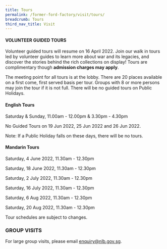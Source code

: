 ```yaml
---
title: Tours
permalink: /former-ford-factory/visit/tours/
breadcrumb: Tours
third_nav_title: Visit
---
```

#### VOLUNTEER GUIDED TOURS

Volunteer guided tours will resume on 16 April 2022.  Join our walk in tours led by volunteer guides to learn more about war and its legacies, and discover the stories behind the rich collections on display!  Tours are complimentary though **admission charges may apply**.

The meeting point for all tours is at the lobby.  There are 20 places available on a first come, first served basis per tour.  Groups with 8 or more persons may join the tour if it is not full.  There will be no guided tours on Public Holidays.  

#### **English Tours**
Saturday & Sunday, 11.00am - 12.00pm & 3.30pm - 4.30pm

No Guided Tours on 19 Jun 2022, 25 Jun 2022 and 26 Jun 2022.

Note: If a Public Holiday falls on these days, there will be no tours.

#### **Mandarin Tours**

Saturday, 4 June 2022, 11.30am - 12.30pm

Saturday, 18 June 2022, 11.30am - 12.30pm

Saturday, 2 July 2022, 11.30am - 12.30pm

Saturday, 16 July 2022, 11.30am - 12.30pm

Saturday, 6 Aug 2022, 11.30am - 12.30pm

Saturday, 20 Aug 2022, 11.30am - 12.30pm

Tour schedules are subject to changes.


### GROUP VISITS

For large group visits, please email enquiry@nlb.gov.sg.